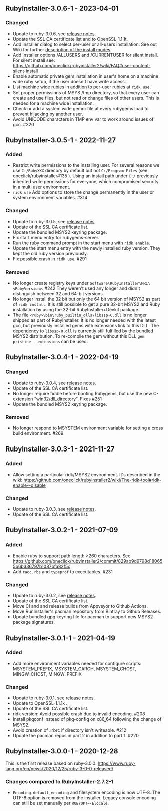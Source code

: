 ## RubyInstaller-3.0.6-1 - 2023-04-01

### Changed
- Update to ruby-3.0.6, see [release notes](https://www.ruby-lang.org/en/news/2023/03/30/ruby-3-0-6-released/).
- Update the SSL CA certificate list and to OpenSSL-1.1.1t.
- Add installer dialog to select per-user or all-users installation.
  See out Wiki for further [description of the install modes](https://github.com/oneclick/rubyinstaller2/wiki/FAQ#user-content-install-mode).
- Add installer options /ALLUSERS and /CURRENTUSER for silent install.
  For silent install see: https://github.com/oneclick/rubyinstaller2/wiki/FAQ#user-content-silent-install
- Enable automatic private gem installation in user's home on a machine wide ruby setup, if the user doesn't have write access.
- List machine wide rubies in addition to per-user rubies at `ridk use`.
- Set proper permissions of MSYS /tmp directory, so that every user can create and use files, but not read or change files of other users.
  This is needed for a machine wide installation.
- Check or add a system wide gemrc file at every rubygems load to prevent hijacking by another user.
- Avoid UNICODE characters in TMP env var to work around issues of gcc. #320


## RubyInstaller-3.0.5-1 - 2022-11-27

### Added
- Restrict write permissions to the installing user.
  For several reasons we use `C:/RubyXXX` direcory by default but not `C:/Program Files` (see: oneclick/rubyinstaller#135 ).
  Using an install path under `C:/` previously inherited write permissions for everyone, which compromised security in a multi user environment.
- `ridk use` Add options to store the change permanently in the user or system environment variables. #314

### Changed
- Update to ruby-3.0.5, see [release notes](https://www.ruby-lang.org/en/news/2022/11/24/ruby-3-0-5-released/).
- Update of the SSL CA certificate list.
- Update the bundled MSYS2 keyring package.
- Fix start menu entry for rubygems-server.
- Run the ruby command prompt in the start menu with `ridk enable`.
- Update the start menu entry with the newly installed ruby version.
  They kept the old ruby version previously.
- Fix possible crash in `ridk use`. #291

### Removed
- No longer create registry keys under `Software\RubyInstaller\MRI\<RubyVersion>`. #242
  They weren't used any longer and didn't distinguish between 32 and 64-bit versions.
- No longer install the 32 bit but only the 64 bit version of MSYS2 as part of `ridk install`.
  It is still possible to get a pure 32-bit MSYS2 and Ruby installation by using the 32-bit RubyInstaller+Devkit package.
- The file `<ruby>\bin\ruby_builtin_dlls\libssp-0.dll` is no longer shipped as part of RubyInstaller.
  It is no longer needed with the latest gcc, but previously installed gems with extensions link to this DLL.
  The dependency to `libssp-0.dll` is currently still fulfilled by the bundled MSYS2 distribution.
  To re-compile the gem without this DLL `gem pristine --extensions` can be used.


## RubyInstaller-3.0.4-1 - 2022-04-19

### Changed
- Update to ruby-3.0.4, see [release notes](https://www.ruby-lang.org/en/news/2022/04/12/ruby-3-0-4-released/).
- Update of the SSL CA certificate list.
- No longer require fiddle before booting Rubygems, but use the new C-extension "win32/dll_directory".
  Fixes #251
- Update the bundled MSYS2 keyring package.

### Removed
- No longer respond to MSYSTEM environment variable for setting a cross build environment. #269


## RubyInstaller-3.0.3-1 - 2021-11-27

### Added
- Allow setting a particular ridk/MSYS2 environment.
  It's described in the wiki: https://github.com/oneclick/rubyinstaller2/wiki/The-ridk-tool#ridk-enable--disable

### Changed
- Update to ruby-3.0.3, see [release notes](https://www.ruby-lang.org/en/news/2021/11/24/ruby-3-0-3-released/).
- Update of the SSL CA certificate list.


## RubyInstaller-3.0.2-1 - 2021-07-09

### Added
- Enable ruby to support path length >260 characters.
  See https://github.com/oneclick/rubyinstaller2/commit/829ab9d9798d180655b6b336797b1087bfa82f5c
- Add `racc`, `rbs` and `typeprof` to executables. #231

### Changed
- Update to ruby-3.0.2, see [release notes](https://www.ruby-lang.org/en/news/2021/07/07/ruby-3-0-2-released/).
- Update of the SSL CA certificate list.
- Move CI and and release builds from Appveyor to Github Actions.
- Move RunInstaller's pacman repository from Bintray to Github Releases.
- Update bundled gpg keyring file for pacman to support new MSYS2 package signatures.


## RubyInstaller-3.0.1-1 - 2021-04-19

### Added
- Add more environment variables needed for configure scripts: MSYSTEM_PREFIX, MSYSTEM_CARCH, MSYSTEM_CHOST, MINGW_CHOST, MINGW_PREFIX

### Changed
- Update to ruby-3.0.1, see [release notes](https://www.ruby-lang.org/en/news/2021/04/05/ruby-3-0-1-released/).
- Update to OpenSSL-1.1.1k .
- Update of the SSL CA certificate list.
- ridk version: Avoid possible crash due to invalid encoding. #208
- Install pkgconf instead of pkg-config on x86_64 following the change of MSYS2.
- Avoid creation of .irbrc if directory isn't writeable. #212
- Update the pacman repos in part 2 in addition to part 1. #220


## RubyInstaller-3.0.0-1 - 2020-12-28

This is the first release based on ruby-3.0.0: https://www.ruby-lang.org/en/news/2020/12/25/ruby-3-0-0-released/

### Changes compared to RubyInstaller-2.7.2-1
- `Encoding.default_encoding` and filesystem encoding is now UTF-8.
  The UTF-8 option is removed from the installer.
  Legacy console encoding can still be set manually per `RUBYOPT=-Elocale`.
